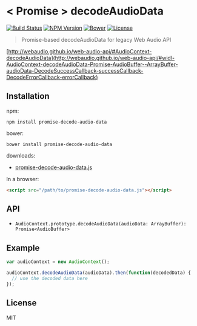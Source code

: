 # < Promise > decodeAudioData
[![Build Status](http://img.shields.io/travis/mohayonao/promise-decode-audio-data.svg?style=flat-square)](https://travis-ci.org/mohayonao/promise-decode-audio-data)
[![NPM Version](http://img.shields.io/npm/v/promise-decode-audio-data.svg?style=flat-square)](https://www.npmjs.org/package/node-pico)
[![Bower](https://img.shields.io/bower/v/promise-decode-audio-data.svg?style=flat-square)](https://github.com/mohayonao/promise-decode-audio-data)
[![License](http://img.shields.io/badge/license-MIT-brightgreen.svg?style=flat-square)](http://mohayonao.mit-license.org/)

> Promise-based decodeAudioData for legacy Web Audio API

[http://webaudio.github.io/web-audio-api/#AudioContext-decodeAudioData](http://webaudio.github.io/web-audio-api/#widl-AudioContext-decodeAudioData-Promise-AudioBuffer--ArrayBuffer-audioData-DecodeSuccessCallback-successCallback-DecodeErrorCallback-errorCallback)

## Installation

npm:
```
npm install promise-decode-audio-data
```

bower:
```
bower install promise-decode-audio-data
```

downloads:
- [promise-decode-audio-data.js](https://raw.githubusercontent.com/mohayonao/promise-decode-audio-data/master/lib/promise-decode-audio-data.js)

In a browser:
```html
<script src="/path/to/promise-decode-audio-data.js"></script>
```

## API
- `AudioContext.prototype.decodeAudioData(audioData: ArrayBuffer): Promise<AudioBuffer>`

## Example
```javascript
var audioContext = new AudioContext();

audioContext.decodeAudioData(audioData).then(function(decodedData) {
  // use the decoded data here
});
```

## License
MIT
